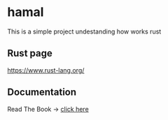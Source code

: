 # hamal
This is a simple project undestanding how works rust

## Rust page
https://www.rust-lang.org/

## Documentation 
Read The Book -> [click here](https://doc.rust-lang.org/book/)
